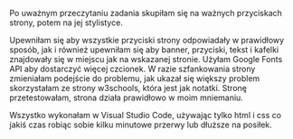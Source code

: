 
Po uważnym przeczytaniu zadania skupiłam się na ważnych przyciskach strony, potem na jej stylistyce. 

Upewniłam się aby wszystkie przyciski strony odpowiadały w prawidłowy sposób, jak i również upewniłam 
się aby banner, przyciski, tekst i kafelki znajdowały się w miejscu jak na wskazanej stronie. Użyłam 
Google Fonts API aby dostarczyć więcej czcionek. W razie szfankowania strony zmieniałam podejście do 
problemu, jak ukazał się większy problem skorzystałam ze strony w3schools, która jest jak notatki. 
Stronę przetestowałam, strona działa prawidłowo w moim mniemaniu. 

Wszystko wykonałam w Visual Studio Code, używając tylko html i css co jakiś czas robiąc sobie kilku 
minutowe przerwy lub dłuższe na posiłek.
